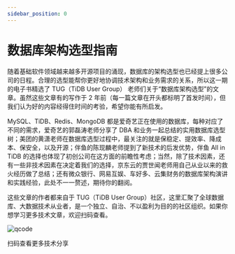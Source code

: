 ```yaml
---
sidebar_position: 0
---
```


# 数据库架构选型指南

随着基础软件领域越来越多开源项目的涌现，数据库的架构选型也已经提上很多公司的日程。合理的选型能帮你更好地协调技术架构和业务需求的关系，所以这一期的电子书精选了 TUG（TiDB User Group） 老师们关于“数据库架构选型”的文章。虽然这些文章有的写作于 2 年前（每一篇文章在开头都标明了首发时间），但我们认为好的内容经得住时间的考验，希望你能有所启发。

MySQL、TiDB、Redis、MongoDB 都是爱奇艺正在使用的数据库，每种对应了不同的需求，爱奇艺的郭磊涛老师分享了 DBA 和业务一起总结的实用数据库选型树；美团的黄潇老师在数据库选型过程中，最关注的就是保稳定、提效率、降成本、保安全，以及开源；伴鱼的陈现麟老师提到了新技术的后发优势，伴鱼 All in TiDB 的选择也体现了初创公司在这方面的前瞻性考虑；当然，除了技术因素，还有一些非技术因素在决定着我们的选择，京东云的贾世闻老师用自己从业以来的救火经历做了总结；还有微众银行、网易互娱、车好多、云集财务的数据库架构演讲和实践经验，此处不一一赘述，期待你的翻阅。

这些文章的作者都来自于 TUG（TiDB User Group）社区，这里汇聚了全球数据库、大数据技术从业者，是一个独立、自治、不以盈利为目的的社区组织。如果你想学习更多技术文章，欢迎扫码查看。

![qcode](/img/db-selection/0-qcode.png)
<div style={{textAlign:'center'}}>
扫码查看更多技术分享
</div>